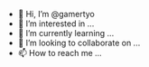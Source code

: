 - 👋 Hi, I’m @gamertyo
- 👀 I’m interested in ...
- 🌱 I’m currently learning ...
- 💞️ I’m looking to collaborate on ...
- 📫 How to reach me ...

<!---
gamertyo/gamertyo is a ✨ special ✨ repository because its `README.md` (this file) appears on your GitHub profile.
You can click the Preview link to take a look at your changes.
--->
